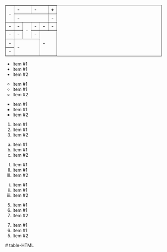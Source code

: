 <!DOCTYPE html>
<html lang="en">

<head>
    <meta charset="UTF-8">
    <meta http-equiv="X-UA-Compatible" content="IE=edge">
    <meta name="viewport" content="width=device-width, initial-scale=1.0">
    <link rel="stylesheet" href="../HW 2/css/index2a.css">
    <title> (Table)</title>
</head>

<body>
    <table border="1" width="80%">
        <tr>
            <td rowspan="2">-</td>
            <td colspan="2">-</td>
            <td colspan="2">-</td>
            <td>+</td>
        </tr>
        <tr>
            <td colspan="4">-</td>
            <td>-</td>
        </tr>
        <tr>
            <td>-</td>
            <td>-</td>
            <td rowspan="2">-</td>
            <td>-</td>
            <td>-</td>
            <td>-</td>
        </tr>
        <tr>
            <td rowspan="2">-</td>
            <td>-</td>
            <td>-</td>
            <td colspan="3" rowspan="4">-</td>
        </tr>
        <tr>
            <td colspan="3" rowspan="3">-</td>
        </tr>
        <tr>
            <td>-</td>
        </tr>
        <tr>
            <td>-</td>
        </tr>
    </table>
</body>

</html>

 
<html>
  <head>

  </head>
    <body style="background-color: transparent;">
</body>
<ul>
<li> Item #1 </li>
<li> Item #1 </li>
<li> Item #2 </li>
</ul>
<ul style= list-style-type:circle;>
<li> Item #1 </li>
<li> Item #1 </li>
<li> Item #2 </li>
</ul>
<ul style= list-style-type:square;>
<li> Item #1 </li>
<li> Item #1 </li>
<li> Item #2 </li>
</ul>
<ol type='1'>
<li> Item #1 </li>
<li> Item #1 </li>
<li> Item #2 </li>
</ol>
<ol type="a">
<li> Item #1 </li>
<li> Item #1 </li>
<li> Item #2 </li>
</ol>
<ol type="I">
<li> Item #1 </li>
<li> Item #1 </li>
<li> Item #2 </li>
</ol>
<ol type="i">
<li> Item #1 </li>
<li> Item #1 </li>
<li> Item #2 </li>
</ol>
<ol type="1" start=5;>
<li> Item #1 </li>
<li> Item #1 </li>
<li> Item #2 </li>
</ol>
<ol reversed start="7">
<li> Item #1 </li>
<li> Item #1 </li>
<li> Item #2 </li>
</ol>
    # table-HTML
